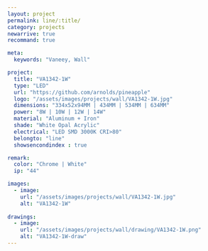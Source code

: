 ```yaml
---
layout: project
permalink: line/:title/
category: projects
newarrive: true
recommand: true

meta:
  keywords: "Vaneey, Wall"

project:
  title: "VA1342-1W"
  type: "LED"
  url: "https://github.com/arnolds/pineapple"
  logo: "/assets/images/projects/wall/VA1342-1W.jpg"
  dimensions: "334x52x94MM | 434MM | 534MM | 634MM"
  power: "8W | 10W | 12W | 14W"
  material: "Aluminum + Iron"
  shade: "White Opal Acrylic"
  electrical: "LED SMD 3000K CRI>80"
  belongto: "line"
  showsencondindex : true

remark:
  color: "Chrome | White"
  ip: "44"

images:
  - image:
    url: "/assets/images/projects/wall/VA1342-1W.jpg"
    alt: "VA1342-1W"
    
drawings:
  - image:
    url: "/assets/images/projects/wall/drawing/VA1342-1W.png"
    alt: "VA1342-1W-draw"
---
```

